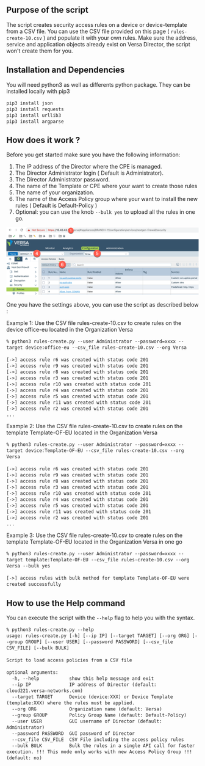 ## Purpose of the script
The script creates security access rules on a device or device-template from a CSV file. 
You can use the CSV file provided on this page ( ```rules-create-10.csv``` ) and populate it with your own rules.
Make sure the address, service and application objects already exist on Versa Director, the script won't create them for you.


## Installation and Dependencies
You will need python3 as well as differents python package. They can be installed locally with pip3
```
pip3 install json
pip3 install requests
pip3 install urllib3
pip3 install argparse
```

## How does it work ?
Before you get started make sure you have the following information:
1) The IP address of the Director where the CPE is managed.
2) The Director Administrator login ( Default is Administrator).
3) The Director Administrator password.
4) The name of the Template or CPE where your want to create those rules
5) The name of your organization.
6) The name of the Access Policy group where your want to install the new rules ( Default is Default-Policy )
7) Optional: you can use the knob ```--bulk yes``` to upload all the rules in one go.

![ALT](./rules-create.png)

One you have the settings above, you can use the script as described below :

Example 1: Use the CSV file rules-create-10.csv to create rules on the device office-eu located in the Organization Versa
```
% python3 rules-create.py --user Administrator --password=xxxx --target device:office-eu --csv_file rules-create-10.csv --org Versa

[->] access rule r6 was created with status code 201
[->] access rule r9 was created with status code 201
[->] access rule r8 was created with status code 201
[->] access rule r3 was created with status code 201
[->] access rule r10 was created with status code 201
[->] access rule r4 was created with status code 201
[->] access rule r5 was created with status code 201
[->] access rule r11 was created with status code 201
[->] access rule r2 was created with status code 201
...
```

Example 2: Use the CSV file rules-create-10.csv to create rules on the template Template-OF-EU located in the Organization Versa
```
% python3 rules-create.py --user Administrator --password=xxxx --target device:Template-OF-EU --csv_file rules-create-10.csv --org Versa

[->] access rule r6 was created with status code 201
[->] access rule r9 was created with status code 201
[->] access rule r8 was created with status code 201
[->] access rule r3 was created with status code 201
[->] access rule r10 was created with status code 201
[->] access rule r4 was created with status code 201
[->] access rule r5 was created with status code 201
[->] access rule r11 was created with status code 201
[->] access rule r2 was created with status code 201
...
```

Example 3: Use the CSV file rules-create-10.csv to create rules on the template Template-OF-EU located in the Organization Versa in one go
```
% python3 rules-create.py --user Administrator --password=xxxx --target template:Template-OF-EU --csv_file rules-create-10.csv --org Versa --bulk yes

[->] access rules with bulk method for template Template-OF-EU were created successfully
```
   
## How to use the Help command

You can execute the script with the ```--help``` flag to help you with the syntax.

```
% python3 rules-create.py --help                                                                                                         
usage: rules-create.py [-h] [--ip IP] [--target TARGET] [--org ORG] [--group GROUP] [--user USER] [--password PASSWORD] [--csv_file CSV_FILE] [--bulk BULK]

Script to load access policies from a CSV file

optional arguments:
  -h, --help           show this help message and exit
  --ip IP              IP address of Director (default: cloud221.versa-networks.com)
  --target TARGET      Device (device:XXX) or Device Template (template:XXX) where the rules must be applied.
  --org ORG            Organization name (default: Versa)
  --group GROUP        Policy Group Name (default: Default-Policy)
  --user USER          GUI username of Director (default: Administrator)
  --password PASSWORD  GUI password of Director
  --csv_file CSV_FILE  CSV File including the access policy rules
  --bulk BULK          Bulk the rules in a single API call for faster execution. !!! This mode only works with new Access Policy Group !!! (default: no)
 ```